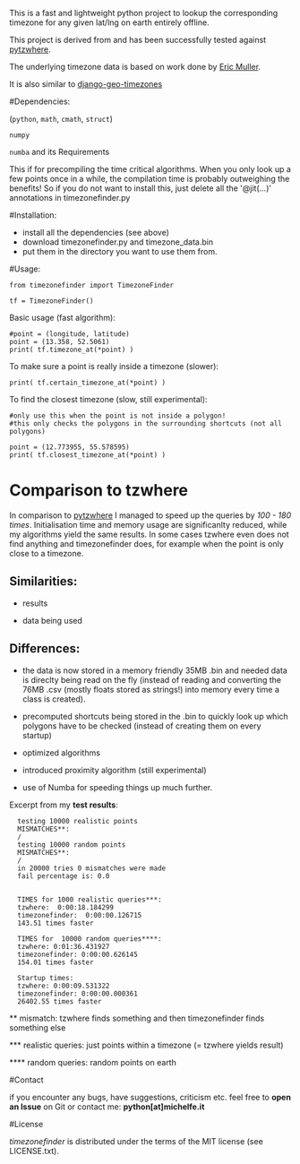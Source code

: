 This is a fast and lightweight python project to lookup the corresponding timezone for any given lat/lng on earth entirely offline.

This project is derived from and has been successfully tested against [pytzwhere](https://pypi.python.org/pypi/tzwhere/2.2).

The underlying timezone data is based on work done by [Eric Muller](http://efele.net/maps/tz/world/).

It is also similar to [django-geo-timezones](https://pypi.python.org/pypi/django-geo-timezones/0.1.2)

#Dependencies:

(`python`, `math`, `cmath`, `struct`)

`numpy` 

`numba` and its Requirements 


This if for precompiling the time critical algorithms.
When you only look up a few points once in a while, the compilation time is probably outweighing the benefits!
So if you do not want to install this, just delete all the '@jit(...)' annotations in timezonefinder.py


#Installation:

- install all the dependencies (see above)
- download timezonefinder.py and timezone_data.bin 
- put them in the directory you want to use them from.

#Usage:


	from timezonefinder import TimezoneFinder
	
	tf = TimezoneFinder()
	
Basic usage (fast algorithm):

	#point = (longitude, latitude)
	point = (13.358, 52.5061)
	print( tf.timezone_at(*point) )

To make sure a point is really inside a timezone (slower):

	print( tf.certain_timezone_at(*point) )

To find the closest timezone (slow, still experimental):

	#only use this when the point is not inside a polygon!
	#this only checks the polygons in the surrounding shortcuts (not all polygons)
	
	point = (12.773955, 55.578595)
	print( tf.closest_timezone_at(*point) )


# Comparison to tzwhere

In comparison to [pytzwhere](https://pypi.python.org/pypi/tzwhere/2.2) I managed to speed up the queries by *100 - 180 times*.
Initialisation time and memory usage are significanlty reduced, while my algorithms yield the same results.
In some cases tzwhere even does not find anything and timezonefinder does, for example when the point is only close to a timezone.


Similarities:
----

- results

- data being used 


Differences:
-----

- the data is now stored in a memory friendly 35MB .bin and needed data is direclty being read on the fly (instead of reading and converting the 76MB .csv (mostly floats stored as strings!) into memory every time a class is created).
  
- precomputed shortcuts being stored in the .bin to quickly look up which polygons have to be checked (instead of creating them on every startup)
  
- optimized algorithms
  
- introduced proximity algorithm (still experimental)
  
- use of Numba for speeding things up much further.

  
Excerpt from my **test results**:
  
	  testing 10000 realistic points
	  MISMATCHES**: 
	  /
	  testing 10000 random points
	  MISMATCHES**:
	  /
	  in 20000 tries 0 mismatches were made
	  fail percentage is: 0.0
	  
	  
	  TIMES for 1000 realistic queries***:
	  tzwhere:  0:00:18.184299
	  timezonefinder:  0:00:00.126715
	  143.51 times faster
	  
	  TIMES for  10000 random queries****:
	  tzwhere: 0:01:36.431927
	  timezonefinder: 0:00:00.626145
	  154.01 times faster
	  
	  Startup times:
	  tzwhere: 0:00:09.531322
	  timezonefinder: 0:00:00.000361
	  26402.55 times faster

** mismatch: tzwhere finds something and then timezonefinder finds something else

*** realistic queries: just points within a timezone (= tzwhere yields result)

**** random queries: random points on earth

#Contact

if you encounter any bugs, have suggestions, criticism etc. feel free to **open an Issue** on Git or contact me: **python[at]michelfe.it**


#License

*timezonefinder* is distributed under the terms of the MIT license (see LICENSE.txt).

